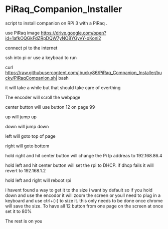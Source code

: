 # PiRaq_Companion_Installer
script to install companion on RPi 3 with a PiRaq . 

use PiRaq image https://drive.google.com/open?id=1afkOQGkFdZRpDQW7yNO8YGyvY-oKoni2

connect pi to the internet

ssh into pi or use a keyboad to run 

curl https://raw.githubusercontent.com/jbucky86/PiRaq_Companion_Installer/bucky/PiRaqCompanion.sh| bash

it will take a while but that should take care of everthing



The encoder will scroll the webpage

center button will use button 12 on page 99

up will jump up 

down will jump down 

left will goto top of page

right will goto bottom 

hold right and hit center button will change the Pi Ip addreas to 192.168.86.4 

hold left and hit center button will set the rpi to DHCP. if dhcp fails it will revert to 192.168.1.2

hold left and right will reboot rpi

i havent found a way to get it to the size i want by default so if you hold down and use the encodor it will zoom the screen or youll need to plug in a keyboard and use ctrl+(-) to size it. this only needs to be done once chrome will save the size.  To have all 12 button from one page on the screen at once set it to 80%

The rest is on you 
